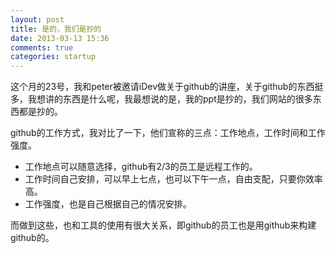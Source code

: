 ```yaml
---
layout: post
title: 是的，我们是抄的
date: 2013-03-13 15:36
comments: true
categories: startup
---
```


这个月的23号，我和peter被邀请iDev做关于github的讲座，关于github的东西挺多，我想讲的东西是什么呢，我最想说的是，我的ppt是抄的，我们网站的很多东西都是抄的。

github的工作方式，我对比了一下，他们宣称的三点：工作地点，工作时间和工作强度。

- 工作地点可以随意选择，github有2/3的员工是远程工作的。
- 工作时间自己安排，可以早上七点，也可以下午一点，自由支配，只要你效率高。
- 工作强度，也是自己根据自己的情况安排。

而做到这些，也和工具的使用有很大关系，即github的员工也是用github来构建github的。


